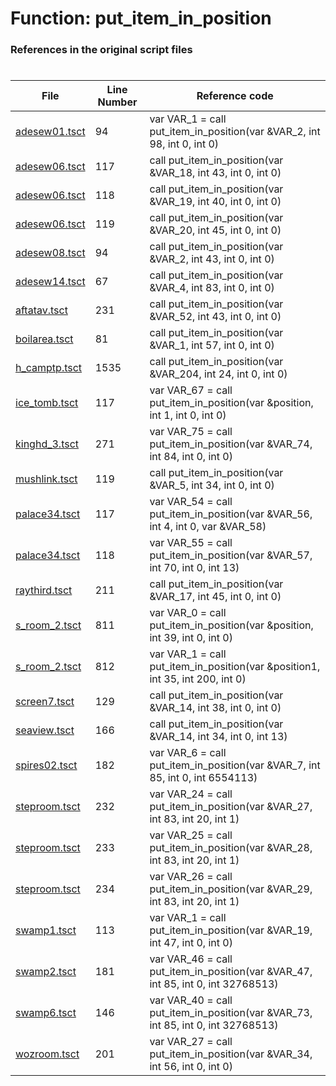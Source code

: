 # Function: put_item_in_position 
### References in the original script files

#

| File | Line Number | Reference code |
| --- | --- | --- |
| [adesew01.tsct](../../../out/adesew01.tsct#L94) | 94 | var VAR_1 = call put_item_in_position(var &VAR_2, int 98, int 0, int 0) |
| [adesew06.tsct](../../../out/adesew06.tsct#L117) | 117 | call put_item_in_position(var &VAR_18, int 43, int 0, int 0) |
| [adesew06.tsct](../../../out/adesew06.tsct#L118) | 118 | call put_item_in_position(var &VAR_19, int 40, int 0, int 0) |
| [adesew06.tsct](../../../out/adesew06.tsct#L119) | 119 | call put_item_in_position(var &VAR_20, int 45, int 0, int 0) |
| [adesew08.tsct](../../../out/adesew08.tsct#L94) | 94 | call put_item_in_position(var &VAR_2, int 43, int 0, int 0) |
| [adesew14.tsct](../../../out/adesew14.tsct#L67) | 67 | call put_item_in_position(var &VAR_4, int 83, int 0, int 0) |
| [aftatav.tsct](../../../out/aftatav.tsct#L231) | 231 | call put_item_in_position(var &VAR_52, int 43, int 0, int 0) |
| [boilarea.tsct](../../../out/boilarea.tsct#L81) | 81 | call put_item_in_position(var &VAR_1, int 57, int 0, int 0) |
| [h_camptp.tsct](../../../out/h_camptp.tsct#L1535) | 1535 | call put_item_in_position(var &VAR_204, int 24, int 0, int 0) |
| [ice_tomb.tsct](../../../out/ice_tomb.tsct#L117) | 117 | var VAR_67 = call put_item_in_position(var &position, int 1, int 0, int 0) |
| [kinghd_3.tsct](../../../out/kinghd_3.tsct#L271) | 271 | var VAR_75 = call put_item_in_position(var &VAR_74, int 84, int 0, int 0) |
| [mushlink.tsct](../../../out/mushlink.tsct#L119) | 119 | call put_item_in_position(var &VAR_5, int 34, int 0, int 0) |
| [palace34.tsct](../../../out/palace34.tsct#L117) | 117 | var VAR_54 = call put_item_in_position(var &VAR_56, int 4, int 0, var &VAR_58) |
| [palace34.tsct](../../../out/palace34.tsct#L118) | 118 | var VAR_55 = call put_item_in_position(var &VAR_57, int 70, int 0, int 13) |
| [raythird.tsct](../../../out/raythird.tsct#L211) | 211 | call put_item_in_position(var &VAR_17, int 45, int 0, int 0) |
| [s_room_2.tsct](../../../out/s_room_2.tsct#L811) | 811 | var VAR_0 = call put_item_in_position(var &position, int 39, int 0, int 0) |
| [s_room_2.tsct](../../../out/s_room_2.tsct#L812) | 812 | var VAR_1 = call put_item_in_position(var &position1, int 35, int 200, int 0) |
| [screen7.tsct](../../../out/screen7.tsct#L129) | 129 | call put_item_in_position(var &VAR_14, int 38, int 0, int 0) |
| [seaview.tsct](../../../out/seaview.tsct#L166) | 166 | call put_item_in_position(var &VAR_14, int 34, int 0, int 13) |
| [spires02.tsct](../../../out/spires02.tsct#L182) | 182 | var VAR_6 = call put_item_in_position(var &VAR_7, int 85, int 0, int 6554113) |
| [steproom.tsct](../../../out/steproom.tsct#L232) | 232 | var VAR_24 = call put_item_in_position(var &VAR_27, int 83, int 20, int 1) |
| [steproom.tsct](../../../out/steproom.tsct#L233) | 233 | var VAR_25 = call put_item_in_position(var &VAR_28, int 83, int 20, int 1) |
| [steproom.tsct](../../../out/steproom.tsct#L234) | 234 | var VAR_26 = call put_item_in_position(var &VAR_29, int 83, int 20, int 1) |
| [swamp1.tsct](../../../out/swamp1.tsct#L113) | 113 | var VAR_1 = call put_item_in_position(var &VAR_19, int 47, int 0, int 0) |
| [swamp2.tsct](../../../out/swamp2.tsct#L181) | 181 | var VAR_46 = call put_item_in_position(var &VAR_47, int 85, int 0, int 32768513) |
| [swamp6.tsct](../../../out/swamp6.tsct#L146) | 146 | var VAR_40 = call put_item_in_position(var &VAR_73, int 85, int 0, int 32768513) |
| [wozroom.tsct](../../../out/wozroom.tsct#L201) | 201 | var VAR_27 = call put_item_in_position(var &VAR_34, int 56, int 0, int 0) |
